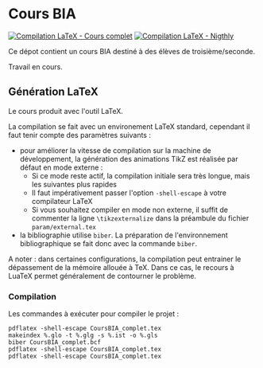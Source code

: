# Cours BIA
[![Compilation LaTeX - Cours complet](https://github.com/cvermot/coursBia/actions/workflows/compilLatex.yml/badge.svg)](https://github.com/cvermot/coursBia/actions/workflows/compilLatex.yml)
[![Compilation LaTeX - Nigthly](https://github.com/cvermot/coursBia/actions/workflows/nightly.yml/badge.svg)](https://github.com/cvermot/coursBia/actions/workflows/nightly.yml)

Ce dépot contient un cours BIA destiné à des élèves de troisième/seconde.

Travail en cours.

## Génération LaTeX
Le cours produit avec l'outil LaTeX.

La compilation se fait avec un environement LaTeX standard, cependant il faut tenir compte des paramètres suivants :
- pour améliorer la vitesse de compilation sur la machine de développement, la génération des animations TikZ est réalisée par défaut en mode externe :
  - Si ce mode reste actif, la compilation initiale sera très longue, mais les suivantes plus rapides
  - Il faut impérativement passer l'option `-shell-escape` à votre compilateur LaTeX
  - Si vous souhaitez compiler en mode non externe, il suffit de commenter la ligne `\tikzexternalize` dans la préambule du fichier `param/external.tex`
- la bibliographie utilise `biber`. La préparation de l'environnement bibliographique se fait donc avec la commande `biber`.

A noter : dans certaines configurations, la compilation peut entrainer le dépassement de la mémoire allouée à TeX. Dans ce cas, le recours à LuaTeX permet généralement de contourner le problème.

### Compilation
Les commandes à exécuter pour compiler le projet :

```
pdflatex -shell-escape CoursBIA_complet.tex
makeindex %.glo -t %.glg -s %.ist -o %.gls
biber CoursBIA_complet.bcf
pdflatex -shell-escape CoursBIA_complet.tex
pdflatex -shell-escape CoursBIA_complet.tex
```

